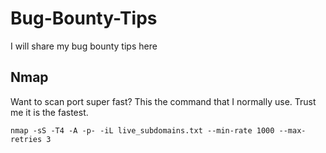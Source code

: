 # Bug-Bounty-Tips
I will share my bug bounty tips here

## Nmap
Want to scan port super fast?
This the command that I normally use. Trust me it is the fastest.
```
nmap -sS -T4 -A -p- -iL live_subdomains.txt --min-rate 1000 --max-retries 3
```

